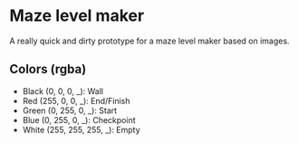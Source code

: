 # Maze level maker
A really quick and dirty prototype for a maze level maker based on images.

## Colors (rgba)
  - Black (0, 0, 0, _): Wall
  - Red (255, 0, 0, _): End/Finish
  - Green (0, 255, 0, _): Start
  - Blue (0, 255, 0, _): Checkpoint
  - White (255, 255, 255, _): Empty


